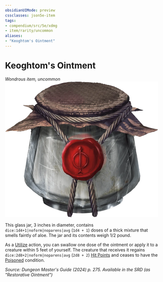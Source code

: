 ```yaml
---
obsidianUIMode: preview
cssclasses: json5e-item
tags:
- compendium/src/5e/xdmg
- item/rarity/uncommon
aliases: 
- "Keoghtom's Ointment"
---
```

# Keoghtom's Ointment
*Wondrous item, uncommon*  
![](/3-Mechanics/CLI/items/img/keoghtoms-ointment.webp#right)


This glass jar, 3 inches in diameter, contains `dice:1d4+1|noform|noparens|avg` (`1d4 + 1`) doses of a thick mixture that smells faintly of aloe. The jar and its contents weigh 1/2 pound.

As a [Utilize](actions.md#Utilize) action, you can swallow one dose of the ointment or apply it to a creature within 5 feet of yourself. The creature that receives it regains `dice:2d8+2|noform|noparens|avg` (`2d8 + 2`) [Hit Points](/3-Mechanics/CLI/variant-rules/hit-points-xphb.md) and ceases to have the [Poisoned](conditions.md#Poisoned) condition.

*Source: Dungeon Master's Guide (2024) p. 275. Available in the <span title='Systems Reference Document (5.2)'>SRD</span> (as "Restorative Ointment")*